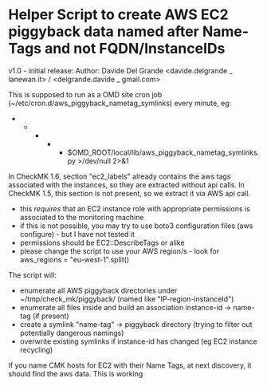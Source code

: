 # Helper Script to create AWS EC2 piggyback data named after Name-Tags and not FQDN/InstanceIDs

v1.0 - initial release:
Author: Davide Del Grande <davide.delgrande _ lanewan.it> / <delgrande.davide _ gmail.com>

This is supposed to run as a OMD site cron job (~/etc/cron.d/aws_piggyback_nametag_symlinks) every minute, eg:
 * * * * * $OMD_ROOT/local/lib/aws_piggyback_nametag_symlinks.py >/dev/null 2>&1

In CheckMK 1.6, section "ec2_labels" already contains the aws tags associated with the instances, so they are extracted without api calls.
In CheckMK 1.5, this section is not present, so we extract it via AWS api call.
 - this *requires* that an EC2 instance role with appropriate permissions is associated to the monitoring machine
 - if this is not possible, you may try to use boto3 configuration files (aws configure) - but I have not tested it
 - permissions should be EC2::DescribeTags or alike
 - please change the script to use your AWS region/s - look for aws_regions = "eu-west-1".split()


The script will:
- enumerate all AWS piggyback directories under ~/tmp/check_mk/piggyback/ (named like "IP-region-instanceId")
- enumerate all files inside and build an association instance-id -> name-tag (if present)
- create a symlink "name-tag" -> piggyback directory (trying to filter out potentially dangerous namings)
- overwrite existing symlinks if instance-id has changed (eg EC2 instance recycling)


If you name CMK hosts for EC2 with their Name Tags, at next discovery, it should find the aws data.
This is working